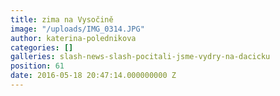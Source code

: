 ```yaml
---
title: zima na Vysočině
image: "/uploads/IMG_0314.JPG"
author: katerina-polednikova
categories: []
galleries: slash-news-slash-pocitali-jsme-vydry-na-dacicku
position: 61
date: 2016-05-18 20:47:14.000000000 Z
---
```

